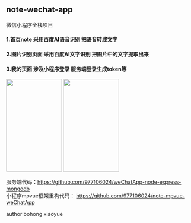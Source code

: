 ## note-wechat-app
微信小程序全栈项目

#### 1.首页note 采用百度AI语音识别 把语音转成文字
#### 2.图片识别页面 采用百度AI文字识别 把图片中的文字提取出来
#### 3.我的页面 涉及小程序登录 服务端登录生成token等
<img src="http://47.101.181.98/0.png" height="250px" width="150px">  <img src="http://47.101.181.98/1.png" height="250px" width="150px">


服务端代码：https://github.com/977106024/weChatApp-node-express-mongodb  
小程序mpvue框架重构代码：
https://github.com/977106024/note-mpvue-weChatApp  

author bohong xiaoyue
